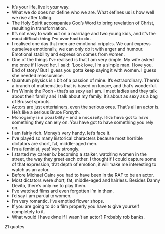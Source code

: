  - It’s your life, live it your way.
 - What we do does not define who we are. What defines us is how well we rise after falling.
 - The Holy Spirit accompanies God’s Word to bring revelation of Christ, resulting in transformation.
 - It’s not easy to walk out on a marriage and two young kids, and it’s the most difficult thing I’ve ever had to do.
 - I realised one day that men are emotional cripples. We cant express ourselves emotionally, we can only do it with anger and humour. Emotional stability and expression comes from women.
 - One of the things I’ve realised is that I am very simple. My wife asked me once if I loved her. I said: ‘Look love, I’m a simple man. I love you. End of story.’ But I guess you gotta keep saying it with women. I guess she needed reassurance.
 - Quantum physics is a bit of a passion of mine. It’s extraordinary. There’s a branch of mathematics that is based on lunacy, and that’s wonderful.
 - I’m Winnie the Pooh – that’s as sexy as I am. I meet ladies and they talk about their family and I talk about my family. It’s about as sexy as a bag of Brussel sprouts.
 - Actors are just entertainers, even the serious ones. That’s all an actor is. He’s like a serious Bruce Forsyth.
 - Monogamy is a possibility – and a necessity. Kids have got to have something they can rely on. You have got to have something you rely on.
 - I am fairly rich. Money’s very handy, let’s face it.
 - I’ve played so many historical characters because most horrible dictators are short, fat, middle-aged men.
 - I’m a feminist, yes! Very strongly.
 - I started my career by becoming a stalker, watching women in the street, the way they greet each other. I thought if I could capture some of that expression, that depth of emotion, it will make me interesting to watch as an actor.
 - Before Michael Caine you had to have been in the RAF to be an actor.
 - Most dictators were short, fat, middle-aged and hairless. Besides Danny Devito, there’s only me to play them.
 - I’ve watched films and even forgotten I’m in them.
 - I’d say I am partial to women.
 - I’m very romantic. I’ve emptied flower shops.
 - If you are going to do a film properly you have to give yourself completely to it.
 - What would I have done if I wasn’t an actor? Probably rob banks.

21 quotes